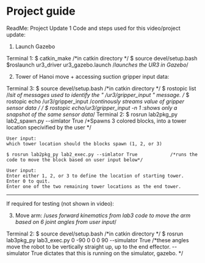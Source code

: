 # Project guide
ReadMe: Project Update 1
Code and steps used for this video/project update:

1) Launch Gazebo

Terminal 1:
	$ catkin_make   							/*in catkin directory */
	$ source devel/setup.bash
	$roslaunch ur3_driver ur3_gazebo.launch  				/*launches the UR3 in Gazebo*/ 
	


2) Tower of Hanoi move + accessing suction gripper input data:

Terminal 3:
	$ source devel/setup.bash 						/*in catkin directory */
	$ rostopic list 							/*lsit of messages used to identify the " /ur3/gripper_input " message. /*
	$ rostopic echo /ur3/gripper_input 					/*continously streams value of gripper sensor data */
										/* $ rostopic echo/ur3/gripper_input -n 1     :shows only a snapshot of the same sensor data*/
Terminal 2:
	$ rosrun lab2pkg_py lab2_spawn.py --simlator True			/*Spawns 3 colored blocks, into a tower location specivified by the user */	
	
	User input: 
	which tower location should the blocks spawn (1, 2, or 3)		

	$ rosrun lab2pkg_py lab2_exec.py --simlator True			/*runs the code to move the block based on user input below*/

	User input:
	Enter either 1, 2, or 3 to define the location of starting tower.
	Enter 0 to quit.
	Enter one of the two remaining tower locations as the end tower.



---------------------------------------------------------------------------------------------------------------------------------------------------------------------------------------------------------------------------------------------------------------

If required for testing (not shown in video):

3) Move arm:  /*uses forward kinematics from lab3 code to move the arm based on 6 joint angles from user input*/

Terminal 2:
	$ source devel/setup.bash 						/*in catkin directory */
	$ rosrun lab3pkg_py lab3_exec.py 0 -90 0 0 0 90 --simulator True 	/*these angles move the robot to be vertically straight up, up to the end effector. --simulator True dictates that this is running on the simulator, gazebo. */
